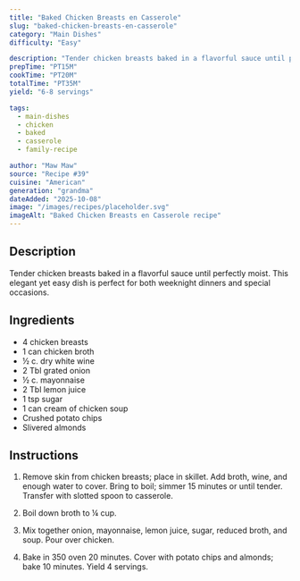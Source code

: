 ```yaml
---
title: "Baked Chicken Breasts en Casserole"
slug: "baked-chicken-breasts-en-casserole"
category: "Main Dishes"
difficulty: "Easy"

description: "Tender chicken breasts baked in a flavorful sauce until perfectly moist. This elegant yet easy dish is perfect for both weeknight dinners and special occasions."
prepTime: "PT15M"
cookTime: "PT20M"
totalTime: "PT35M"
yield: "6-8 servings"

tags:
  - main-dishes
  - chicken
  - baked
  - casserole
  - family-recipe

author: "Maw Maw"
source: "Recipe #39"
cuisine: "American"
generation: "grandma"
dateAdded: "2025-10-08"
image: "/images/recipes/placeholder.svg"
imageAlt: "Baked Chicken Breasts en Casserole recipe"
---
```


## Description

Tender chicken breasts baked in a flavorful sauce until perfectly moist. This elegant yet easy dish is perfect for both weeknight dinners and special occasions.

## Ingredients

- 4 chicken breasts
- 1 can chicken broth
- ½ c. dry white wine
- 2 Tbl grated onion
- ½ c. mayonnaise
- 2 Tbl lemon juice
- 1 tsp sugar
- 1 can cream of chicken soup
- Crushed potato chips
- Slivered almonds

## Instructions

1. Remove skin from chicken breasts; place in skillet. Add broth, wine, and enough water to cover. Bring to boil; simmer 15 minutes or until tender. Transfer with slotted spoon to casserole.

2. Boil down broth to ¼ cup.

3. Mix together onion, mayonnaise, lemon juice, sugar, reduced broth, and soup. Pour over chicken.

4. Bake in 350 oven 20 minutes. Cover with potato chips and almonds; bake 10 minutes. Yield 4 servings.